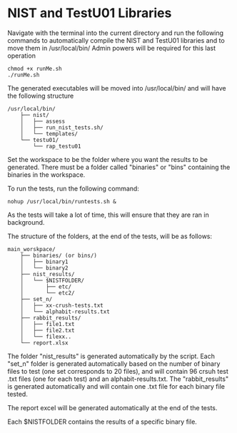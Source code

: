 # NIST and TestU01 Libraries
Navigate with the terminal into the current directory and run the following commands to automatically compile the NIST and TestU01 libraries and to move them in /usr/local/bin/
Admin powers will be required for this last operation

```
chmod +x runMe.sh
./runMe.sh
```

The generated executables will be moved into /usr/local/bin/ and will have the following structure

```
/usr/local/bin/
    ├── nist/
    │   ├── assess
    │   ├── run_nist_tests.sh/
    │   └── templates/
    └── testu01/
        └── rap_testu01
```

Set the workspace to be the folder where you want the results to be generated.
There must be a folder called "binaries" or "bins" containing the binaries in the workspace.

To run the tests, run the following command:

```
nohup /usr/local/bin/runtests.sh &
```
As the tests will take a lot of time, this will ensure that they are ran in background.

The structure of the folders, at the end of the tests, will be as follows:

```
main_worskpace/
    ├── binaries/ (or bins/)
    │   ├── binary1
    │   └── binary2
    ├── nist_results/
    │   └── $NISTFOLDER/
    │       ├── etc/
    │       └── etc2/
    ├── set_n/
    │   ├── xx-crush-tests.txt
    │   └── alphabit-results.txt
    ├── rabbit_results/
    │   ├── file1.txt
    │   ├── file2.txt
    │   └── filexx..
    └── report.xlsx
```

The folder "nist_results" is generated automatically by the script.
Each "set_n" folder is generated automatically based on the number of binary files to test (one set corresponds to 20 files), and will contain 96 crsuh test .txt files (one for each test) and an alphabit-results.txt.
The "rabbit_results" is generated automatically and will contain one .txt file for each binary file tested.

The report excel will be generated automatically at the end of the tests.

Each $NISTFOLDER contains the results of a specific binary file.

